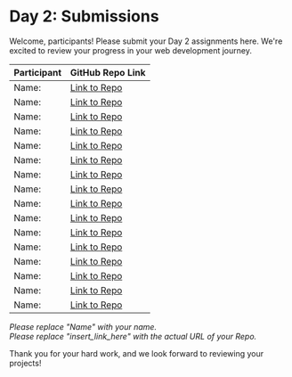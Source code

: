 # Day 2: Submissions

Welcome, participants! Please submit your Day 2 assignments here. We're excited to review your progress in your web development journey.

| Participant | GitHub Repo Link                  |
| ----------- | --------------------------------- |
| Name:       | [Link to Repo](insert_link_here)  |
| Name:       | [Link to Repo](insert_link_here)  |
| Name:       | [Link to Repo](insert_link_here)  |
| Name:       | [Link to Repo](insert_link_here)  |
| Name:       | [Link to Repo](insert_link_here)  |
| Name:       | [Link to Repo](insert_link_here)  |
| Name:       | [Link to Repo](insert_link_here)  |
| Name:       | [Link to Repo](insert_link_here)  |
| Name:       | [Link to Repo](insert_link_here)  |
| Name:       | [Link to Repo](insert_link_here)  |
| Name:       | [Link to Repo](insert_link_here)  |
| Name:       | [Link to Repo](insert_link_here)  |
| Name:       | [Link to Repo](insert_link_here)  |
| Name:       | [Link to Repo](insert_link_here)  |
| Name:       | [Link to Repo](insert_link_here)  |
| Name:       | [Link to Repo](insert_link_here)  |

_Please replace "Name" with your name._  
_Please replace "insert_link_here" with the actual URL of your Repo._

Thank you for your hard work, and we look forward to reviewing your projects!
